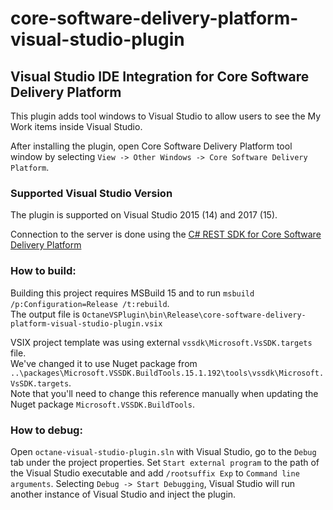 ﻿# core-software-delivery-platform-visual-studio-plugin
## Visual Studio IDE Integration for Core Software Delivery Platform

This plugin adds tool windows to Visual Studio to allow users to see the My Work items inside Visual Studio.

After installing the plugin, open Core Software Delivery Platform tool window by selecting `View -> Other Windows -> Core Software Delivery Platform`.

### Supported Visual Studio Version

The plugin is supported on Visual Studio 2015 (14) and 2017 (15).

Connection to the server is done using the [C# REST SDK for Core Software Delivery Platform](https://github.com/MicroFocus/alm-octane-csharp-rest-sdk)

### How to build:

Building this project requires MSBuild 15 and to run `msbuild /p:Configuration=Release /t:rebuild`.  
The output file is `OctaneVSPlugin\bin\Release\core-software-delivery-platform-visual-studio-plugin.vsix`

VSIX project template was using external `vssdk\Microsoft.VsSDK.targets` file.  
We've changed it to use Nuget package from `..\packages\Microsoft.VSSDK.BuildTools.15.1.192\tools\vssdk\Microsoft.VsSDK.targets`.  
Note that you'll need to change this reference manually when updating the Nuget package `Microsoft.VSSDK.BuildTools`.

### How to debug: 

Open `octane-visual-studio-plugin.sln` with Visual Studio, go to the `Debug` tab under the project properties.
Set `Start external program` to the path of the Visual Studio executable and add `/rootsuffix Exp` to `Command line arguments`.
Selecting `Debug -> Start Debugging`, Visual Studio will run another instance of Visual Studio and inject the plugin.